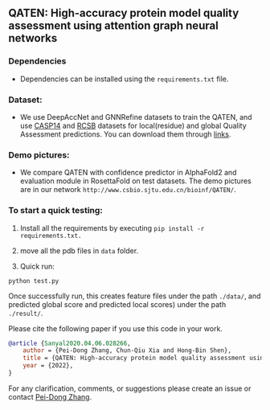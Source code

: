 ## QATEN: High-accuracy protein model quality assessment using attention graph neural networks
 

### Dependencies

- Dependencies can be installed using the `requirements.txt` file.

### Dataset:

- We use DeepAccNet and GNNRefine datasets to train the QATEN, and use [CASP14](http://predictioncenter.org/download_area/CASP14/server_predictions/) and [RCSB](https://www.rcsb.org/) datasets for local(residue) and global Quality Assessment predictions. You can download them through [links](http://www.csbio.sjtu.edu.cn/bioinf/QATEN/).

### Demo pictures:
- We compare QATEN with confidence predictor in AlphaFold2 and evaluation module in RosettaFold on test datasets. The demo pictures are in our network `http://www.csbio.sjtu.edu.cn/bioinf/QATEN/`.

### To start a quick testing:

1) Install all the requirements by executing `pip install -r requirements.txt.`

2) move all the pdb files in `data` folder.

3) Quick run:
  ```shell
  python test.py
  ```
  Once successfully run, this creates feature files under the path `./data/`, and predicted global score and predicted local scores) under the path `./result/`.

Please cite the following paper if you use this code in your work.
```bibtex
@article {Sanyal2020.04.06.028266,
	author = {Pei-Dong Zhang, Chun-Qiu Xia and Hong-Bin Shen},
	title = {QATEN: High-accuracy protein model quality assessment using attention graph neural networks},
	year = {2022},
}
```
For any clarification, comments, or suggestions please create an issue or contact [Pei-Dong Zhang](cq-zhang-2016@sjtu.edu.cn).
